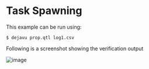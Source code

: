 # Task Spawning

This example can be run using:
```
$ dejavu prop.qtl log1.csv
```

Following is a screenshot showing the verification output

![image](https://user-images.githubusercontent.com/56625259/232654998-ff9d8afc-cf65-471d-baa5-aa277f893d38.png)
